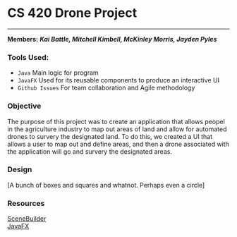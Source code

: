 # CS 420 Drone Project

___
**Members:** ___Kai Battle, Mitchell Kimbell, McKinley Morris, Jayden Pyles___

### Tools Used:
* `Java` Main logic for program
* `JavaFX` Used for its reusable components to produce an interactive UI
* `Github Issues` For team collaboration and Agile methodology

### Objective
The purpose of this project was to create an application that allows peopel in the agriculture industry to map out areas of land and allow for automated drones to survery the designated land. To do this, we created a UI that allows a user to map out and define areas, and then a drone associated with the application will go and survery the designated areas. 

### Design
[A bunch of boxes and squares and whatnot. Perhaps even a circle]

### Resources
[SceneBuilder](https://gluonhq.com/products/scene-builder/)\
[JavaFX](https://openjfx.io/)
